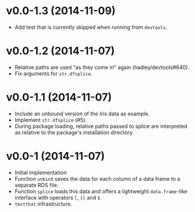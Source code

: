 v0.0-1.3 (2014-11-09)
===

* Add test that is currently skipped when running from `devtools`.

v0.0-1.2 (2014-11-07)
===

* Relative paths are used "as they come in" again (hadley/devtools#640).
* Fix arguments for `str.dfsplice`.

v0.0-1.1 (2014-11-07)
===

* Include an unbound version of the Iris data as example.
* Implement `str.dfsplice` (#5).
* During package loading, relative paths passed to splice are interpreted as relative to the package's installation directory.

v0.0-1 (2014-11-07)
===

* Initial implementation
* Function `unbind` saves the data for each column of a data frame to a
  separate RDS file.
* Function `splice` loads this data and offers a lightweight `data.frame`-like
  interface with operators `[`, `[[` and `$`
* `testthat` infrastructure.

